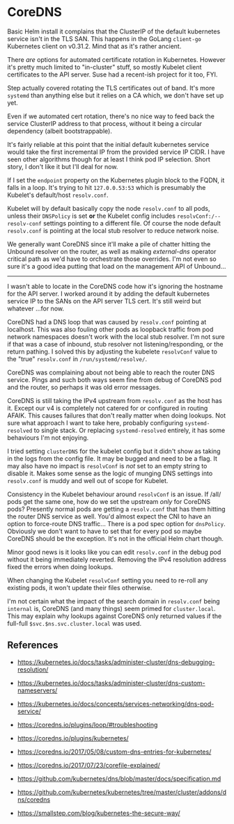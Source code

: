 # CoreDNS

Basic Helm install it complains that the ClusterIP of the default kubernetes service isn't in the TLS SAN.
This happens in the GoLang `client-go` Kubernetes client on v0.31.2.
Mind that as it's rather ancient.

There *are* options for automated certificate rotation in Kubernetes.
However it's pretty much limited to "in-cluster" stuff, so mostly Kubelet client certificates to the API server.
Suse had a recent-ish project for it too, FYI.

Step actually covered rotating the TLS certificates out of band.
It's more `systemd` than anything else but it relies on a CA which, we don't have set up yet.

Even if we automated cert rotation, there's no nice way to feed back the service ClusterIP address to that process,
without it being a circular dependency (albeit bootstrappable).

It's fairly reliable at this point that the initial default kubernetes service would take the first incremental
IP from the provided service IP CIDR. I have seen other algorithms though for at least I think pod IP selection.
Short story, I don't like it but I'll deal for now.

If I set the `endpoint` property on the Kubernetes plugin block to the FQDN, it falls in a loop.
It's trying to hit `127.0.0.53:53` which is presumably the Kubelet's default/host `resolv.conf`.

Kubelet will by default basically copy the node `resolv.conf` to all pods, unless their `DNSPolicy` is set **or**
the Kubelet config includes `resolvConf:/--resolv-conf` settings pointing to a different file.
Of course the node default `resolv.conf` is pointing at the local stub resolver to reduce network noise.

We generally want CoreDNS since it'll make a pile of chatter hitting the Unbound resolver on the router,
as well as making _external-dns_ operator critical path as we'd have to orchestrate those overrides.
I'm not even so sure it's a good idea putting that load on the management API of Unbound...

---

I wasn't able to locate in the CoreDNS code how it's ignoring the hostname for the API server.
I worked around it by adding the default kubernetes service IP to the SANs on the API server TLS cert.
It's still weird but whatever ...for now.

CoreDNS had a DNS loop that was caused by `resolv.conf` pointing at localhost.
This was also fouling other pods as loopback traffic from pod network namespaces doesn't work with the local stub resolver.
I'm not sure if that was a case of inbound, stub resolver not listening/responding, or the return pathing.
I solved this by adjusting the kubelete `resolvConf` value to the "true" `resolv.conf` in `/run/systemd/resolve/`.

CoreDNS was complaining about not being able to reach the router DNS service.
Pings and such both ways seem fine from debug of CoreDNS pod and the router, so perhaps it was old error messages.

CoreDNS is still taking the IPv4 upstream from `resolv.conf` as the host has it.
Except our v4 is completely not catered for or configured in routing AFAIK.
This causes failures that don't really matter when doing lookups.
Not sure what approach I want to take here, probably configuring `systemd-resolved` to single stack.
Or replacing `systemd-resolved` entirely, it has some behaviours I'm not enjoying.

I tried setting `clusterDNS` for the kubelet config but it didn't show as taking in the logs from the config file.
It may be bugged and need to be a flag.
It may also have no impact is `resolvConf` is *not* set to an empty string to disable it.
Makes some sense as the logic of munging DNS settings into `resolv.conf` is muddy and well out of scope for Kubelet.

Consistency in the Kubelet behaviour around `resolvConf` is an issue.
If /all/ pods get the same one, how do we set the upstream *only* for CoreDNS pods?
Presently normal pods are getting a `resolv.conf` that has them hitting the router DNS service as well.
You'd almost expect the CNI to have an option to force-route DNS traffic...
There is a pod spec option for `dnsPolicy`.
Obviously we don't want to have to set that for every pod so maybe CoreDNS should be the exception.
It's not in the official Helm chart though.

Minor good news is it looks like you can edit `resolv.conf` in the debug pod without it being immediately reverted.
Removing the IPv4 resolution address fixed the errors when doing lookups.

When changing the Kubelet `resolvConf` setting you need to re-roll any existing pods, it won't update their files otherwise.

I'm not certain what the impact of the search domain in `resolv.conf` being `internal` is, CoreDNS (and many things) seem primed for `cluster.local`.
This may explain why lookups against CoreDNS only returned values if the full-full `$svc.$ns.svc.cluster.local` was used.

## References

- https://kubernetes.io/docs/tasks/administer-cluster/dns-debugging-resolution/
- https://kubernetes.io/docs/tasks/administer-cluster/dns-custom-nameservers/
- https://kubernetes.io/docs/concepts/services-networking/dns-pod-service/

- https://coredns.io/plugins/loop/#troubleshooting
- https://coredns.io/plugins/kubernetes/
- https://coredns.io/2017/05/08/custom-dns-entries-for-kubernetes/
- https://coredns.io/2017/07/23/corefile-explained/
- https://github.com/kubernetes/dns/blob/master/docs/specification.md
- https://github.com/kubernetes/kubernetes/tree/master/cluster/addons/dns/coredns
- https://smallstep.com/blog/kubernetes-the-secure-way/
